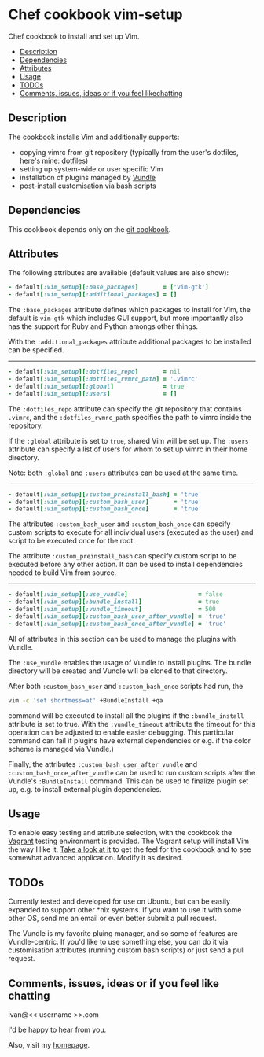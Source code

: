 # Chef cookbook vim-setup

Chef cookbook to install and set up Vim.

- [Description](#description)
- [Dependencies](#dependencies)
- [Attributes](#attributes)
- [Usage](#usage)
- [TODOs](#todos)
- [Comments, issues, ideas or if you feel likechatting](
    #comments-issues-ideas-or-if-you-feel-like-chatting)


## Description

The cookbook installs Vim and additionally supports:

* copying vimrc from git repository (typically from the user's dotfiles, here's
  mine: [dotfiles])
* setting up system-wide or user specific Vim
* installation of plugins managed by [Vundle]
* post-install customisation via bash scripts


## Dependencies

This cookbook depends only on the [git cookbook][git-cookbook].


## Attributes

The following attributes are available (default values are also show):

~~~ruby
- default[:vim_setup][:base_packages]       = ['vim-gtk']
- default[:vim_setup][:additional_packages] = []
~~~

The `:base_packages` attribute defines which packages to install for Vim, the
default is `vim-gtk` which includes GUI support, but more importantly also has
the support for Ruby and Python amongs other things.

With the `:additional_packages` attribute additional packages to be installed
can be specified.
* * *

~~~ruby
- default[:vim_setup][:dotfiles_repo]       = nil
- default[:vim_setup][:dotfiles_rvmrc_path] = '.vimrc'
- default[:vim_setup][:global]              = true
- default[:vim_setup][:users]               = []
~~~

The `:dotfiles_repo` attribute can specify the git repository that contains
`.vimrc`, and the `:dotfiles_rvmrc_path` specifies the path to vimrc inside the
repository.

If the `:global` attribute is set to `true`, shared Vim will be set up. The
`:users` attribute can specify a list of users for whom to set up vimrc in
their home directory.

Note: both `:global` and `:users` attributes can be used at the same time.
* * *

~~~ruby
- default[:vim_setup][:custom_preinstall_bash] = 'true'
- default[:vim_setup][:custom_bash_user]       = 'true'
- default[:vim_setup][:custom_bash_once]       = 'true'
~~~

The attributes `:custom_bash_user` and `:custom_bash_once` can specify custom
scripts to execute for all individual users (executed as the user) and script
to be executed once for the root.

The attribute `:custom_preinstall_bash` can specify custom script to be
executed before any other action. It can be used to install dependencies
needed to build Vim from source.
* * *

~~~ruby
- default[:vim_setup][:use_vundle]                    = false
- default[:vim_setup][:bundle_install]                = true
- default[:vim_setup][:vundle_timeout]                = 500
- default[:vim_setup][:custom_bash_user_after_vundle] = 'true'
- default[:vim_setup][:custom_bash_once_after_vundle] = 'true'
~~~

All of attributes in this section can be used to manage the plugins with
Vundle.

The `:use_vundle` enables the usage of Vundle to install plugins. The bundle
directory will be created and Vundle will be cloned to that directory.

After both `:custom_bash_user` and `:custom_bash_once` scripts had run, the
~~~bash
vim -c 'set shortmess=at' +BundleInstall +qa
~~~
command will be executed to install all the plugins if the `:bundle_install`
attribute is set to true. With the `:vundle_timeout` attribute the timeout for
this operation can be adjusted to enable easier debugging. This particular
command can fail if plugins have external dependencies or e.g. if the color
scheme is managed via Vundle.)

Finally, the attributes `:custom_bash_user_after_vundle` and
`:custom_bash_once_after_vundle` can be used to run custom scripts after the
Vundle's `:BundleInstall` command. This can be used to finalize plugin set up,
e.g. to install external plugin dependencies.


## Usage

To enable easy testing and attribute selection, with the cookbook the [Vagrant]
testing environment is provided. The Vagrant setup will install Vim the way I
like it. [Take a look at it][Vagrantfile] to get the feel for the cookbook and
to see somewhat advanced application.
Modify it as desired.


## TODOs

Currently tested and developed for use on Ubuntu, but can be easily expanded
to support other *nix systems. If you want to use it with some other OS, send
me an email or even better submit a pull request.

The Vundle is my favorite pluing manager, and so some of features are
Vundle-centric. If you'd like to use something else, you can do it via
customisation attributes (running custom bash scripts) or just send a pull
request.


## Comments, issues, ideas or if you feel like chatting

ivan@<< username >>.com

I'd be happy to hear from you.

Also, visit my [homepage].


[dotfiles]: https://github.com/ikusalic/dotfiles
[git-cookbook]: https://github.com/fnichol/chef-git
[homepage]: http://www.ikusalic.com/
[Vagrant]: http://www.vagrantup.com/about.html
[Vagrantfile]: /test/Vagrantfile
[Vundle]: https://github.com/gmarik/vundle
